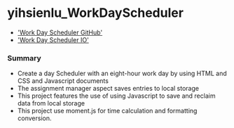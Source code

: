 # yihsienlu_WorkDayScheduler

* ['Work Day Scheduler GitHub'](https://github.com/alecfirstcode2021/yihsienlu_WorkDayScheduler)
* ['Work Day Scheduler IO'](https://alecfirstcode2021.github.io/yihsienlu_WorkDayScheduler/)


### Summary
* Create a day Scheduler with an eight-hour work day by using HTML and CSS and Javascript documents
* The assignment manager aspect saves entries to local storage
* This project features the use of using Javascript to save and reclaim data from local storage
* This project use moment.js for time calculation and formatting conversion.